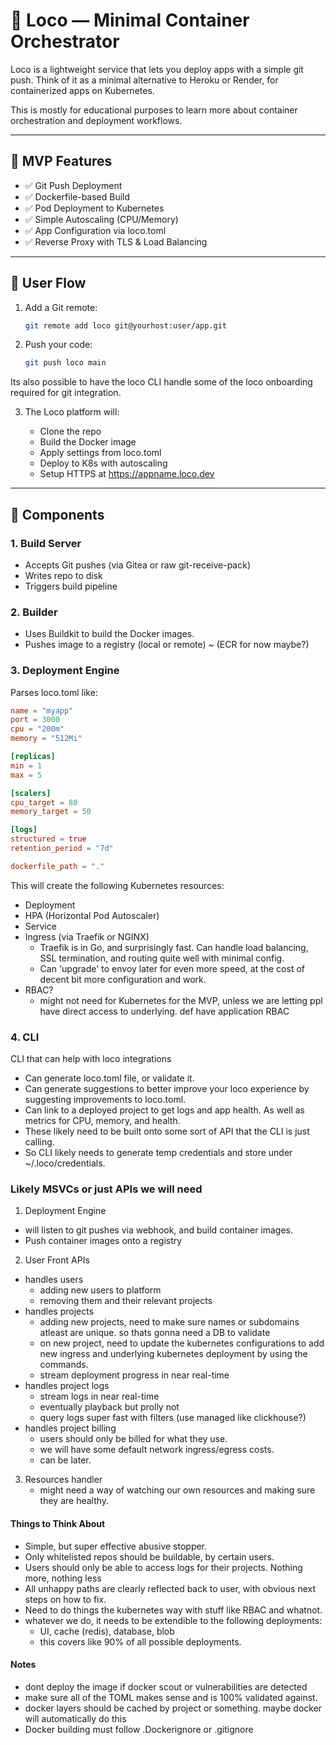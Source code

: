 # 🚂 Loco — Minimal Container Orchestrator

Loco is a lightweight service that lets you deploy apps with a simple git push. Think of it as a minimal alternative to Heroku or Render, for containerized apps on Kubernetes.

This is mostly for educational purposes to learn more about container orchestration and deployment workflows.

---

## 🎯 MVP Features

- ✅ Git Push Deployment
- ✅ Dockerfile-based Build
- ✅ Pod Deployment to Kubernetes
- ✅ Simple Autoscaling (CPU/Memory)
- ✅ App Configuration via loco.toml
- ✅ Reverse Proxy with TLS & Load Balancing

---

## 📁 User Flow

1. Add a Git remote:

   ```bash
   git remote add loco git@yourhost:user/app.git
   ```

2. Push your code:

   ```bash
   git push loco main
   ```

Its also possible to have the loco CLI handle some of the loco onboarding required for git integration.

3. The Loco platform will:

   - Clone the repo
   - Build the Docker image
   - Apply settings from loco.toml
   - Deploy to K8s with autoscaling
   - Setup HTTPS at https://appname.loco.dev

---

## 🧱 Components

### 1. Build Server

- Accepts Git pushes (via Gitea or raw git-receive-pack)
- Writes repo to disk
- Triggers build pipeline

### 2. Builder

- Uses Buildkit to build the Docker images.
- Pushes image to a registry (local or remote) ~ (ECR for now maybe?)

### 3. Deployment Engine

Parses loco.toml like:

```toml
name = "myapp"
port = 3000
cpu = "200m"
memory = "512Mi"

[replicas]
min = 1
max = 5

[scalers]
cpu_target = 80
memory_target = 50

[logs]
structured = true
retention_period = "7d"

dockerfile_path = "."


```

This will create the following Kubernetes resources:

- Deployment
- HPA (Horizontal Pod Autoscaler)
- Service
- Ingress (via Traefik or NGINX)
  - Traefik is in Go, and surprisingly fast. Can handle load balancing, SSL termination, and routing quite well with minimal config.
  - Can 'upgrade' to envoy later for even more speed, at the cost of decent bit more configuration and work.
- RBAC?
  - might not need for Kubernetes for the MVP, unless we are letting ppl have direct access to underlying. def have application RBAC

### 4. CLI

CLI that can help with loco integrations

- Can generate loco.toml file, or validate it.
- Can generate suggestions to better improve your loco experience by suggesting improvements to loco.toml.
- Can link to a deployed project to get logs and app health. As well as metrics for CPU, memory, and health.
- These likely need to be built onto some sort of API that the CLI is just calling.
- So CLI likely needs to generate temp credentials and store under ~/.loco/credentials.

### Likely MSVCs or just APIs we will need

1. Deployment Engine

- will listen to git pushes via webhook, and build container images.
- Push container images onto a registry

2. User Front APIs

- handles users
  - adding new users to platform
  - removing them and their relevant projects
- handles projects
  - adding new projects, need to make sure names or subdomains atleast are unique. so thats gonna need a DB to validate
  - on new project, need to update the kubernetes configurations to add new ingress and underlying kubernetes deployment by using the commands.
  - stream deployment progress in near real-time
- handles project logs
  - stream logs in near real-time
  - eventually playback but prolly not
  - query logs super fast with filters (use managed like clickhouse?)
- handles project billing
  - users should only be billed for what they use.
  - we will have some default network ingress/egress costs.
  - can be later.

3. Resources handler
   - might need a way of watching our own resources and making sure they are healthy.

#### Things to Think About

- Simple, but super effective abusive stopper.
- Only whitelisted repos should be buildable, by certain users.
- Users should only be able to access logs for their projects. Nothing more, nothing less
- All unhappy paths are clearly reflected back to user, with obvious next steps on how to fix.
- Need to do things the kubernetes way with stuff like RBAC and whatnot.
- whatever we do, it needs to be extendible to the following deployments:
  - UI, cache (redis), database, blob
  - this covers like 90% of all possible deployments.

#### Notes

- dont deploy the image if docker scout or vulnerabilities are detected
- make sure all of the TOML makes sense and is 100% validated against.
- docker layers should be cached by project or something. maybe docker will automatically do this
- Docker building must follow .Dockerignore or .gitignore
